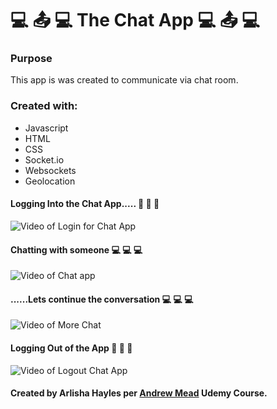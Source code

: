#  :computer: :outbox_tray: :computer: The Chat App :computer: :outbox_tray: :computer: 
 
### Purpose
This app is was created to communicate via chat room. 

### Created with:
- Javascript
- HTML
- CSS
- Socket.io
- Websockets
- Geolocation

#### Logging Into the Chat App..... :wave: :wave: :wave:

![Video of Login for Chat App](https://media.giphy.com/media/Qw8O4HbhEgsUlv3HS3/giphy.gif)

#### Chatting with someone :computer: :computer: :computer:
![Video of Chat app](https://media.giphy.com/media/MFsmH7MPYsstGC1OS7/giphy.gif)

#### ......Lets continue the conversation :computer: :computer: :computer:
![Video of More Chat](https://media.giphy.com/media/PnOspUet8edCZneZ1t/giphy.gif)

#### Logging Out of the App :wave: :wave: :wave:
![Video of Logout Chat App](https://media.giphy.com/media/UQVOPCRnKfLn9rbMKY/giphy.gif)


#### Created by Arlisha Hayles per [Andrew Mead](https://www.udemy.com/course/the-complete-nodejs-developer-course-2/learn/lecture) Udemy Course.
